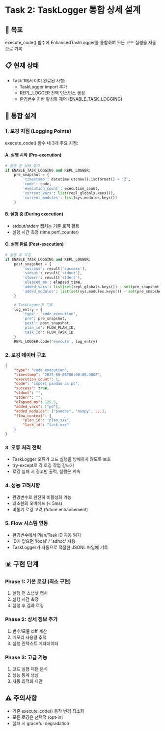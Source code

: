 # Task 2: TaskLogger 통합 상세 설계

## 🎯 목표
execute_code() 함수에 EnhancedTaskLogger를 통합하여 모든 코드 실행을 자동으로 기록

## 📋 현재 상태
- Task 1에서 이미 완료된 사항:
  - TaskLogger import 추가
  - REPL_LOGGER 전역 인스턴스 생성
  - 환경변수 기반 활성화 제어 (ENABLE_TASK_LOGGING)

## 🔧 통합 설계

### 1. 로깅 지점 (Logging Points)
execute_code() 함수 내 3개 주요 지점:

#### A. 실행 시작 (Pre-execution)
```python
# 실행 전 상태 캡처
if ENABLE_TASK_LOGGING and REPL_LOGGER:
    pre_snapshot = {
        'timestamp': datetime.utcnow().isoformat() + 'Z',
        'code': code,
        'execution_count': execution_count,
        'current_vars': list(repl_globals.keys()),
        'current_modules': list(sys.modules.keys())
    }
```

#### B. 실행 중 (During execution)
- stdout/stderr 캡처는 기존 로직 활용
- 실행 시간 측정 (time.perf_counter)

#### C. 실행 완료 (Post-execution)
```python
# 실행 후 로깅
if ENABLE_TASK_LOGGING and REPL_LOGGER:
    post_snapshot = {
        'success': result['success'],
        'stdout': result['stdout'],
        'stderr': result['stderr'],
        'elapsed_ms': elapsed_time,
        'added_vars': list(set(repl_globals.keys()) - set(pre_snapshot['current_vars'])),
        'added_modules': list(set(sys.modules.keys()) - set(pre_snapshot['current_modules']))
    }

    # TaskLogger에 기록
    log_entry = {
        'type': 'code_execution',
        'pre': pre_snapshot,
        'post': post_snapshot,
        'plan_id': FLOW_PLAN_ID,
        'task_id': FLOW_TASK_ID
    }
    REPL_LOGGER.code('execute', log_entry)
```

### 2. 로깅 데이터 구조
```json
{
    "type": "code_execution",
    "timestamp": "2025-08-05T00:00:00.000Z",
    "execution_count": 1,
    "code": "import pandas as pd",
    "success": true,
    "stdout": "",
    "stderr": "",
    "elapsed_ms": 125.5,
    "added_vars": ["pd"],
    "added_modules": ["pandas", "numpy", ...],
    "flow_context": {
        "plan_id": "plan_xxx",
        "task_id": "task_xxx"
    }
}
```

### 3. 오류 처리 전략
- TaskLogger 오류가 코드 실행을 방해하지 않도록 보호
- try-except로 각 로깅 작업 감싸기
- 로깅 실패 시 경고만 출력, 실행은 계속

### 4. 성능 고려사항
- 환경변수로 완전히 비활성화 가능
- 최소한의 오버헤드 (< 5ms)
- 비동기 로깅 고려 (future enhancement)

### 5. Flow 시스템 연동
- 환경변수에서 Plan/Task ID 자동 읽기
- ID가 없으면 'local' / 'adhoc' 사용
- TaskLogger가 자동으로 적절한 JSONL 파일에 기록

## 📊 구현 단계

### Phase 1: 기본 로깅 (최소 구현)
1. 실행 전 스냅샷 캡처
2. 실행 시간 측정
3. 실행 후 결과 로깅

### Phase 2: 상세 정보 추가
1. 변수/모듈 diff 계산
2. 메모리 사용량 추적
3. 실행 컨텍스트 메타데이터

### Phase 3: 고급 기능
1. 코드 실행 패턴 분석
2. 성능 통계 생성
3. 자동 최적화 제안

## ⚠️ 주의사항
- 기존 execute_code() 동작 변경 최소화
- 모든 로깅은 선택적 (opt-in)
- 실패 시 graceful degradation
